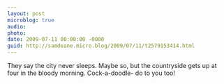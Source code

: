 ```yaml
---
layout: post
microblog: true
audio: 
photo: 
date: 2009-07-11 00:00:00 -0000
guid: http://samdeane.micro.blog/2009/07/11/t2579153414.html
---
```

They say the city never sleeps. Maybe so, but the countryside gets up at four in the bloody morning. Cock-a-doodle- do to you too!
